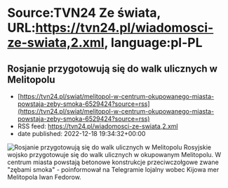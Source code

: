 # Source:TVN24 Ze świata, URL:https://tvn24.pl/wiadomosci-ze-swiata,2.xml, language:pl-PL

## Rosjanie przygotowują się do walk ulicznych w Melitopolu
 - [https://tvn24.pl/swiat/melitopol-w-centrum-okupowanego-miasta-powstaja-zeby-smoka-6529424?source=rss](https://tvn24.pl/swiat/melitopol-w-centrum-okupowanego-miasta-powstaja-zeby-smoka-6529424?source=rss)
 - RSS feed: https://tvn24.pl/wiadomosci-ze-swiata,2.xml
 - date published: 2022-12-18 19:34:32+00:00

<img alt="Rosjanie przygotowują się do walk ulicznych w Melitopolu" src="https://tvn24.pl/najnowsze/cdn-zdjecie-1wtqlg-zeby-smoka-na-jednej-z-ulic-melitopola-6529256/alternates/LANDSCAPE_1280" />
    Rosyjskie wojsko przygotowuje się do walk ulicznych w okupowanym Melitopolu. W centrum miasta powstają betonowe konstrukcje przeciwczołgowe zwane "zębami smoka" - poinformował na Telegramie lojalny wobec Kijowa mer Melitopola Iwan Fedorow.

